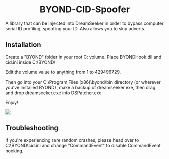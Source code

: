 <div align="center">
  <h1>BYOND-CID-Spoofer</h1>
</div>

A library that can be injected into DreamSeeker in order to bypass computer serial ID profiling, spoofing your ID. Also allows you to skip adverts.

## Installation
Create a "BYOND" folder in your root C: volume.
Place BYONDHook.dll and cid.ini inside C:\BYOND\

Edit the volume value to anything from 1 to 429496729.

Then go into your C:\Program Files (x86)\byond\bin directory (or wherever you've installed BYOND), make a backup of dreamseeker.exe, then drag and drop dreamseeker.exe into DSPatcher.exe.

Enjoy!

<img src="https://i.imgur.com/99ydeHc.png">

## Troubleshooting
If you're experiencing rare random crashes, please head over to C:\BYOND\cid.ini and change "CommandEvent" to disable CommandEvent hooking.
